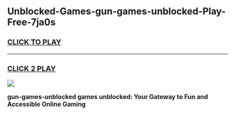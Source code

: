 
## Unblocked-Games-gun-games-unblocked-Play-Free-7ja0s
<h3>
<a href="https://premium76.site?title=gun-games-unblocked&ref=21A">CLICK TO PLAY</a></h3>
<hr>

<h3>
<a href="https://premium76.site?title=gun-games-unblocked&ref=21A">CLICK 2 PLAY</a>
  
</h3>

<a href="https://premium76.site?title=gun-games-unblocked&ref=21A"><img src="https://clearcache.store/games.png"></a>


**gun-games-unblocked games unblocked: Your Gateway to Fun and Accessible Online Gaming**

